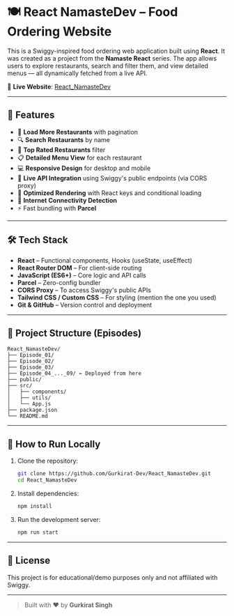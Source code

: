 # 🍽️ React NamasteDev – Food Ordering Website

This is a Swiggy-inspired food ordering web application built using **React**. It was created as a project from the **Namaste React** series. The app allows users to explore restaurants, search and filter them, and view detailed menus — all dynamically fetched from a live API.

🔗 **Live Website**: [React_NamasteDev](https://gurkirat-dev.github.io/React_NamasteDev/)

---

## 🚀 Features

- 🔄 **Load More Restaurants** with pagination
- 🔍 **Search Restaurants** by name
- 🌟 **Top Rated Restaurants** filter
- 📋 **Detailed Menu View** for each restaurant
- 💻 **Responsive Design** for desktop and mobile
- 🔌 **Live API Integration** using Swiggy's public endpoints (via CORS proxy)
- 🧠 **Optimized Rendering** with React keys and conditional loading
- 📶 **Internet Connectivity Detection**
- ⚡ Fast bundling with **Parcel**

---

## 🛠️ Tech Stack

- **React** – Functional components, Hooks (useState, useEffect)
- **React Router DOM** – For client-side routing
- **JavaScript (ES6+)** – Core logic and API calls
- **Parcel** – Zero-config bundler
- **CORS Proxy** – To access Swiggy's public APIs
- **Tailwind CSS / Custom CSS** – For styling (mention the one you used)
- **Git & GitHub** – Version control and deployment

---

## 📁 Project Structure (Episodes)

```
React_NamasteDev/
├── Episode_01/
├── Episode_02/
├── Episode_03/
├── Episode_04_..._09/ ← Deployed from here
├── public/
├── src/
│   ├── components/
│   ├── utils/
│   └── App.js
├── package.json
└── README.md
```

---

## 🧩 How to Run Locally

1. Clone the repository:

   ```bash
   git clone https://github.com/Gurkirat-Dev/React_NamasteDev.git
   cd React_NamasteDev
   ```

2. Install dependencies:

   ```bash
   npm install
   ```

3. Run the development server:

   ```bash
   npm run start
   ```

---

## 📝 License

This project is for educational/demo purposes only and not affiliated with Swiggy.

---

> Built with ❤️ by **Gurkirat Singh**
